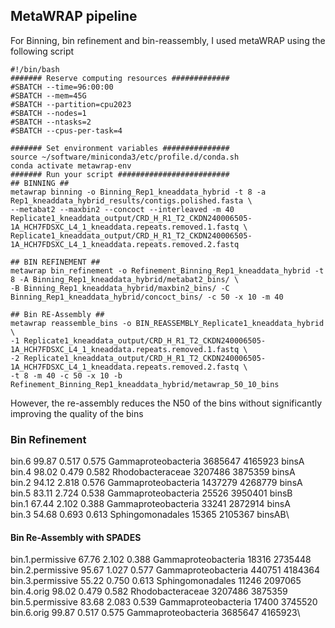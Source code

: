 ## MetaWRAP pipeline
For Binning, bin refinement and bin-reassembly, I used metaWRAP using the following script
```
#!/bin/bash
####### Reserve computing resources #############
#SBATCH --time=96:00:00
#SBATCH --mem=45G
#SBATCH --partition=cpu2023
#SBATCH --nodes=1
#SBATCH --ntasks=2
#SBATCH --cpus-per-task=4

####### Set environment variables ###############
source ~/software/miniconda3/etc/profile.d/conda.sh
conda activate metawrap-env
####### Run your script #########################
## BINNING ##
metawrap binning -o Binning_Rep1_kneaddata_hybrid -t 8 -a Rep1_kneaddata_hybrid_results/contigs.polished.fasta \
--metabat2 --maxbin2 --concoct --interleaved -m 40 Replicate1_kneaddata_output/CRD_H_R1_T2_CKDN240006505-1A_HCH7FDSXC_L4_1_kneaddata.repeats.removed.1.fastq \
Replicate1_kneaddata_output/CRD_H_R1_T2_CKDN240006505-1A_HCH7FDSXC_L4_1_kneaddata.repeats.removed.2.fastq

## BIN REFINEMENT ##
metawrap bin_refinement -o Refinement_Binning_Rep1_kneaddata_hybrid -t 8 -A Binning_Rep1_kneaddata_hybrid/metabat2_bins/ \
-B Binning_Rep1_kneaddata_hybrid/maxbin2_bins/ -C Binning_Rep1_kneaddata_hybrid/concoct_bins/ -c 50 -x 10 -m 40

## Bin RE-Assembly ##
metawrap reassemble_bins -o BIN_REASSEMBLY_Replicate1_kneaddata_hybrid \
-1 Replicate1_kneaddata_output/CRD_H_R1_T2_CKDN240006505-1A_HCH7FDSXC_L4_1_kneaddata.repeats.removed.1.fastq \
-2 Replicate1_kneaddata_output/CRD_H_R1_T2_CKDN240006505-1A_HCH7FDSXC_L4_1_kneaddata.repeats.removed.2.fastq \
-t 8 -m 40 -c 50 -x 10 -b Refinement_Binning_Rep1_kneaddata_hybrid/metawrap_50_10_bins
```

However, the re-assembly reduces the N50 of the bins without significantly improving the quality of the bins
### Bin Refinement
bin.6   99.87   0.517   0.575   Gammaproteobacteria     3685647 4165923 binsA\
bin.4   98.02   0.479   0.582   Rhodobacteraceae        3207486 3875359 binsA\
bin.2   94.12   2.818   0.576   Gammaproteobacteria     1437279 4268779 binsA\
bin.5   83.11   2.724   0.538   Gammaproteobacteria     25526   3950401 binsB\
bin.1   67.44   2.102   0.388   Gammaproteobacteria     33241   2872914 binsA\
bin.3   54.68   0.693   0.613   Sphingomonadales        15365   2105367 binsAB\

#### Bin Re-Assembly with SPADES
bin.1.permissive        67.76   2.102   0.388   Gammaproteobacteria     18316   2735448\
bin.2.permissive        95.67   1.027   0.577   Gammaproteobacteria     440751  4184364\
bin.3.permissive        55.22   0.750   0.613   Sphingomonadales        11246   2097065\
bin.4.orig      98.02   0.479   0.582   Rhodobacteraceae        3207486 3875359\
bin.5.permissive        83.68   2.083   0.539   Gammaproteobacteria     17400   3745520\
bin.6.orig      99.87   0.517   0.575   Gammaproteobacteria     3685647 4165923\
